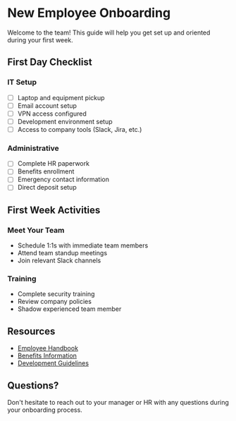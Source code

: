 # New Employee Onboarding

Welcome to the team! This guide will help you get set up and oriented during your first week.

## First Day Checklist

### IT Setup

- [ ] Laptop and equipment pickup
- [ ] Email account setup
- [ ] VPN access configured
- [ ] Development environment setup
- [ ] Access to company tools (Slack, Jira, etc.)

### Administrative

- [ ] Complete HR paperwork
- [ ] Benefits enrollment
- [ ] Emergency contact information
- [ ] Direct deposit setup

## First Week Activities

### Meet Your Team

- Schedule 1:1s with immediate team members
- Attend team standup meetings
- Join relevant Slack channels

### Training

- Complete security training
- Review company policies
- Shadow experienced team member

## Resources

- [Employee Handbook](policies)
- [Benefits Information](benefits)
- [Development Guidelines](../development/)

## Questions?

Don't hesitate to reach out to your manager or HR with any questions during your onboarding process.
